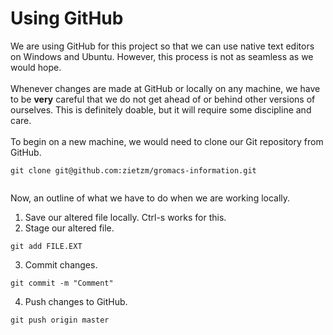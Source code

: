 # Using GitHub
We are using GitHub for this project so that we can use native text editors on
Windows and Ubuntu. However, this process is not as seamless as we would hope.
<br><br>
Whenever changes are made at GitHub or locally on any machine, we have to be
<b>very</b> careful that we do not get ahead of or behind other versions of
ourselves. This is definitely doable, but it will require some discipline and
care.
<br><br>
To begin on a new machine, we would need to clone our Git repository from
GitHub.
<pre><code>git clone git@github.com:zietzm/gromacs-information.git
 </code></pre>

Now, an outline of what we have to do when we are working locally.
1. Save our altered file locally. Ctrl-s works for this.
2. Stage our altered file.
<pre><code>git add FILE.EXT</pre></code>
3. Commit changes.
<pre><code>git commit -m "Comment" </pre></code>
4. Push changes to GitHub.
<pre><code>git push origin master</pre></code>
